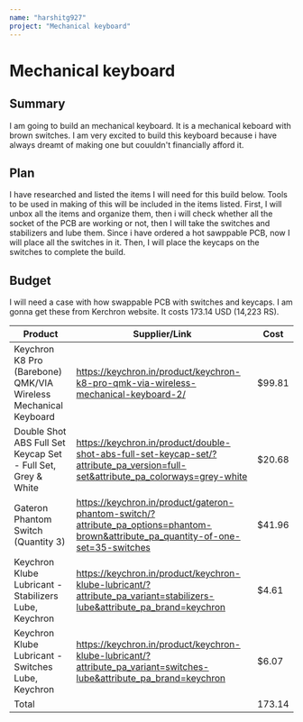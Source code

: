 ```yaml
---
name: "harshitg927"
project: "Mechanical keyboard"
---
```


# Mechanical keyboard

## Summary

I am going to build an mechanical keyboard. It is a mechanical keboard with brown switches. I am very excited to build this keyboard because i have always dreamt of making one but couuldn't financially afford it.

## Plan

I have researched and listed the items I will need for this build below. Tools to be used in making of this will be included in the items listed. First, I will unbox all the items and organize them, then i will check whether all the socket of the PCB are working or not, then I will take the switches and stabilizers and lube them. Since i have ordered a hot sawppable PCB, now I will place all the switches in it. Then, I will place the keycaps on the switches to complete the build.

## Budget

I will need a case with how swappable PCB with switches and keycaps. I am gonna get these from Kerchron website. It costs 173.14 USD (14,223 RS). 

| Product                                                         | Supplier/Link                                                                                                                       | Cost   |
| --------------------------------------------------------------- | ----------------------------------------------------------------------------------------------------------------------------------- | ------ |
| Keychron K8 Pro (Barebone) QMK/VIA Wireless Mechanical Keyboard | https://keychron.in/product/keychron-k8-pro-qmk-via-wireless-mechanical-keyboard-2/                                                 | $99.81 |
| Double Shot ABS Full Set Keycap Set - Full Set, Grey & White    | https://keychron.in/product/double-shot-abs-full-set-keycap-set/?attribute_pa_version=full-set&attribute_pa_colorways=grey-white    | $20.68 |
| Gateron Phantom Switch (Quantity 3)                             | https://keychron.in/product/gateron-phantom-switch/?attribute_pa_options=phantom-brown&attribute_pa_quantity-of-one-set=35-switches | $41.96 |
| Keychron Klube Lubricant - Stabilizers Lube, Keychron           | https://keychron.in/product/keychron-klube-lubricant/?attribute_pa_variant=stabilizers-lube&attribute_pa_brand=keychron             | $4.61  |
| Keychron Klube Lubricant - Switches Lube, Keychron              | https://keychron.in/product/keychron-klube-lubricant/?attribute_pa_variant=switches-lube&attribute_pa_brand=keychron                | $6.07  |
| Total                                                           |                                                                                                                                     | 173.14 |
